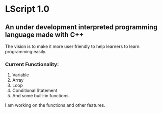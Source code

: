 # LScript 1.0
## An under development interpreted programming language made with C++
The vision is to make it more user friendly to help learners to learn programming easily.

### Current Functionality:
1. Variable
2. Array
3. Loop
4. Conditional Statement
5. And some built-in functions.

I am working on the functions and other features.
